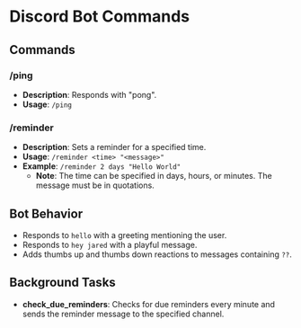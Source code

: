 # Discord Bot Commands

## Commands

### /ping
- **Description**: Responds with "pong".
- **Usage**: `/ping`

### /reminder
- **Description**: Sets a reminder for a specified time.
- **Usage**: `/reminder <time> "<message>"`
- **Example**: `/reminder 2 days "Hello World"`
  - **Note**: The time can be specified in days, hours, or minutes. The message must be in quotations.

## Bot Behavior
- Responds to `hello` with a greeting mentioning the user.
- Responds to `hey jared` with a playful message.
- Adds thumbs up and thumbs down reactions to messages containing `??`.

## Background Tasks
- **check_due_reminders**: Checks for due reminders every minute and sends the reminder message to the specified channel.
